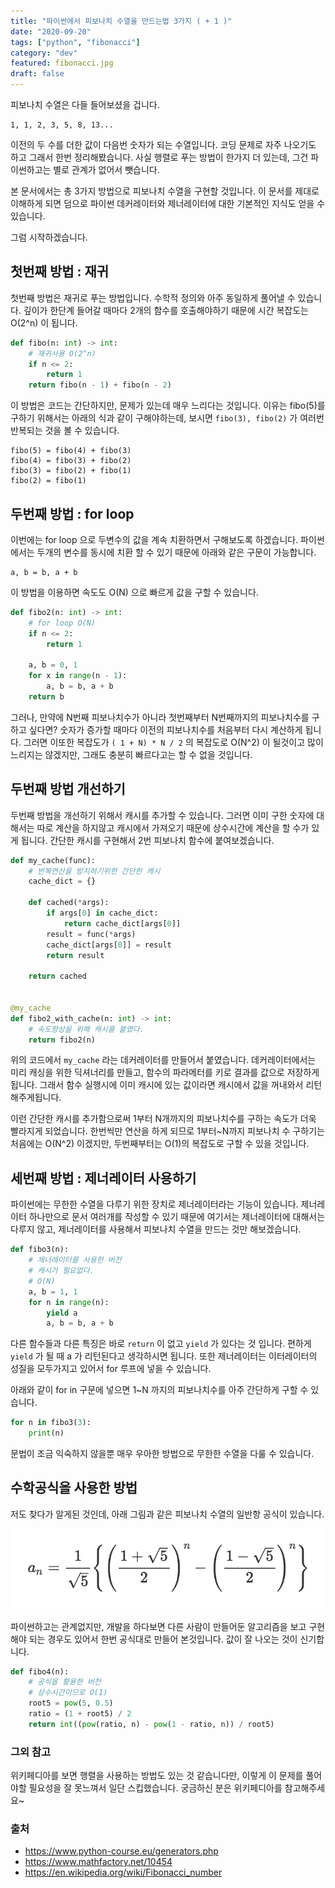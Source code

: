 ```yaml
---
title: "파이썬에서 피보나치 수열을 만드는법 3가지 ( + 1 )"
date: "2020-09-20"
tags: ["python", "fibonacci"]
category: "dev"
featured: fibonacci.jpg
draft: false
---
```


피보나치 수열은 다들 들어보셨을 겁니다.

```
1, 1, 2, 3, 5, 8, 13...
```

이전의 두 수를 더한 값이 다음번 숫자가 되는 수열입니다.
코딩 문제로 자주 나오기도 하고 그래서 한번 정리해봤습니다.
사실 행렬로 푸는 방법이 한가지 더 있는데, 그건 파이썬하고는 별로 관계가 없어서 뺏습니다.

본 문서에서는 총 3가지 방법으로 피보나치 수열을 구현할 것입니다.
이 문서를 제대로 이해하게 되면 덤으로 파이썬 데커레이터와 제너레이터에 대한 기본적인 지식도 얻을 수 있습니다.

그럼 시작하겠습니다.

## 첫번째 방법 : 재귀

첫번째 방법은 재귀로 푸는 방법입니다. 수학적 정의와 아주 동일하게 풀어낼 수 있습니다.
깊이가 한단계 들어갈 때마다 2개의 함수를 호출해야하기 때문에 시간 복잡도는 O(2^n) 이 됩니다.

```python
def fibo(n: int) -> int:
    # 재귀사용 O(2^n)
    if n <= 2:
        return 1
    return fibo(n - 1) + fibo(n - 2)
```

이 방법은 코드는 간단하지만, 문제가 있는데 매우 느리다는 것입니다.
이유는 fibo(5)를 구하기 위해서는 아래의 식과 같이 구해야하는데,
보시면 `fibo(3), fibo(2)` 가 여러번 반복되는 것을 볼 수 있습니다.

```
fibo(5) = fibo(4) + fibo(3)
fibo(4) = fibo(3) + fibo(2)
fibo(3) = fibo(2) + fibo(1)
fibo(2) = fibo(1)
```

## 두번째 방법 : for loop

이번에는 for loop 으로 두변수의 값을 계속 치환하면서 구해보도록 하겠습니다.
파이썬에서는 두개의 변수를 동시에 치환 할 수 있기 때문에 아래와 같은 구문이 가능합니다.

```
a, b = b, a + b
```

이 방법을 이용하면 속도도 O(N) 으로 빠르게 값을 구할 수 있습니다.

```python
def fibo2(n: int) -> int:
    # for loop O(N)
    if n <= 2:
        return 1

    a, b = 0, 1
    for x in range(n - 1):
        a, b = b, a + b
    return b
```

그러나, 만약에 N번째 피보나치수가 아니라 첫번째부터 N번째까지의 피보나치수를 구하고 싶다면?
숫자가 증가할 때마다 이전의 피보나치수를 처음부터 다시 계산하게 됩니다. 그러면 이또한 복잡도가
`( 1 + N) * N / 2` 의 복잡도로 O(N^2) 이 될것이고 많이 느리지는 않겠지만, 그래도 충분히 빠르다고는 할 수 없을 것입니다.

## 두번째 방법 개선하기

두번째 방법을 개선하기 위해서 캐시를 추가할 수 있습니다.
그러면 이미 구한 숫자에 대해서는 따로 계산을 하지않고 캐시에서 가져오기 때문에 상수시간에 계산을 할 수가 있게 됩니다. 간단한 캐시를 구현해서 2번 피보나치 함수에 붙여보겠습니다.

```python
def my_cache(func):
    # 반복연산을 방지하기위한 간단한 캐시
    cache_dict = {}

    def cached(*args):
        if args[0] in cache_dict:
            return cache_dict[args[0]]
        result = func(*args)
        cache_dict[args[0]] = result
        return result

    return cached


@my_cache
def fibo2_with_cache(n: int) -> int:
    # 속도향상을 위해 캐시를 붙였다.
    return fibo2(n)
```

위의 코드에서 `my_cache` 라는 데커레이터를 만들어서 붙였습니다. 데커레이터에서는 미리 캐싱을 위한 딕셔너리를 만들고, 함수의 파라메터를 키로 결과를 값으로 저장하게 됩니다. 그래서 함수 실행시에 이미 캐시에 있는 값이라면 캐시에서 값을 꺼내와서 리턴해주게됩니다.

이런 간단한 캐시를 추가함으로써 1부터 N개까지의 피보나치수를 구하는 속도가 더욱 빨라지게 되었습니다.
한번씩만 연산을 하게 되므로 1부터~N까지 피보나치 수 구하기는 처음에는 O(N^2) 이겠지만, 두번째부터는 O(1)의 복잡도로 구할 수 있을 것입니다.

## 세번째 방법 : 제너레이터 사용하기

파이썬에는 무한한 수열을 다루기 위한 장치로 제너레이터라는 기능이 있습니다. 제너레이터 하나만으로 문서 여러개를 작성할 수 있기 때문에 여기서는 제너레이터에 대해서는 다루지 않고, 제너레이터를 사용해서 피보나치 수열을 만드는 것만 해보겠습니다.

```python
def fibo3(n):
    # 제너레이터를 사용한 버전
    # 캐시가 필요없다.
    # O(N)
    a, b = 1, 1
    for n in range(n):
        yield a
        a, b = b, a + b

```

다른 함수들과 다른 특징은 바로 `return` 이 없고 `yield` 가 있다는 것 입니다. 편하게 `yield` 가 될 때 a 가 리턴된다고 생각하시면 됩니다. 또한 제너레이터는 이터레이터의 성질을 모두가지고 있어서 for 루프에 넣을 수 있습니다.

아래와 같이 for in 구문에 넣으면 1~N 까지의 피보나치수를 아주 간단하게 구할 수 있습니다.

```python
for n in fibo3(3):
    print(n)
```

문법이 조금 익숙하지 않을뿐 매우 우아한 방법으로 무한한 수열을 다룰 수 있습니다.

## 수학공식을 사용한 방법

저도 찾다가 알게된 것인데, 아래 그림과 같은 피보나치 수열의 일반항 공식이 있습니다.

![피보나치일반항](./1.png)

파이썬하고는 관계없지만, 개발을 하다보면 다른 사람이 만들어둔 알고리즘을 보고 구현해야 되는 경우도 있어서
한번 공식대로 만들어 본것입니다. 값이 잘 나오는 것이 신기합니다.

```python
def fibo4(n):
    # 공식을 활용한 버전
    # 상수시간이므로 O(1)
    root5 = pow(5, 0.5)
    ratio = (1 + root5) / 2
    return int((pow(ratio, n) - pow(1 - ratio, n)) / root5)

```

### 그외 참고

위키페디아를 보면 행렬을 사용하는 방법도 있는 것 같습니다만,
이렇게 이 문제를 풀어야할 필요성을 잘 못느껴서 일단 스킵했습니다. 궁금하신 분은 위키페디아를 참고해주세요~

### 출처

- https://www.python-course.eu/generators.php
- https://www.mathfactory.net/10454
- https://en.wikipedia.org/wiki/Fibonacci_number
